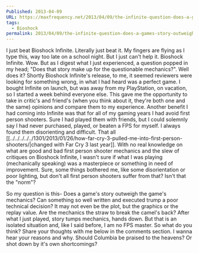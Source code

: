 ```yaml
---
Published: 2013-04-09
URL: https://maxfrequency.net/2013/04/09/the-infinite-question-does-a-games-story-outweigh-the-mechanics/
tags:
  - Bioshock
permalink: 2013/04/09/the-infinite-question-does-a-games-story-outweigh-the-mechanics/
---
```

I just beat Bioshock Infinite. Literally just beat it. My fingers are flying as I type this, way too late on a school night. But I just can't help it. Bioshock Infinite. Wow. But as I digest what I just experienced, a question popped in my head; "Does that story make up for the questionable mechanics?". Well does it? Shortly Bioshock Infinite's release, to me, it seemed reviewers were looking for something wrong, in what I had heard was a perfect game. I bought Infinite on launch, but was away from my PlayStation, on vacation, so I started a week behind everyone else. This gave me the opportunity to take in critic's and friend's (when you think about it, they're both one and the same) opinions and compare them to my experience. Another benefit I had coming into Infinite was that for all of my gaming years I had avoid first person shooters. Sure I had played them with friends, but I could solemnly say I had never purchased, played, or beaten a FPS for myself. I always found them disorienting and difficult. That all [[../../../../../1301/2013/01/26/how-far-cry-3-pulled-me-into-first-person-shooters/|changed with Far Cry 3 last year]]. With no real knowledge on what are good and bad first person shooter mechanics and the slew of critiques on Bioshock Infinite, I wasn't sure if what I was playing (mechanically speaking) was a masterpiece or something in need of improvement. Sure, some things bothered me, like some disorientation or poor lighting, but don't all first person shooters suffer from that? Isn't that the "norm"?

So my question is this- Does a game's story outweigh the game's mechanics? Can something so well written and executed trump a poor technical decision? It may not even be the plot, but the graphics or the replay value. Are the mechanics the straw to break the camel's back? After what I just played, story tumps mechanics, hands down. But that is an isolated situation and, like I said before, I am no FPS master. So what do you think? Share your thoughts with me below in the comments section. I wanna hear your reasons and why. Should Columbia be praised to the heavens? Or shot down by it's own shortcomings?